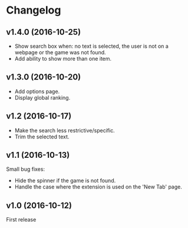 Changelog
=========

v1.4.0 (2016-10-25)
-------------------
* Show search box when: no text is selected, the user is not on a webpage or the game was not found.
* Add ability to show more than one item.

v1.3.0 (2016-10-20)
-------------------
* Add options page.
* Display global ranking.

v1.2 (2016-10-17)
-----------------
* Make the search less restrictive/specific.
* Trim the selected text.

v1.1 (2016-10-13)
-----------------
Small bug fixes:

* Hide the spinner if the game is not found.
* Handle the case where the extension is used on the 'New Tab' page.

v1.0 (2016-10-12)
-----------------
First release